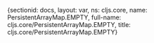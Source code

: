 {sectionid: docs, layout: var, ns: cljs.core, name: PersistentArrayMap.EMPTY, full-name: cljs.core/PersistentArrayMap.EMPTY,
  title: cljs.core/PersistentArrayMap.EMPTY}
